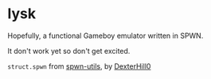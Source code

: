 # lysk
Hopefully, a functional Gameboy emulator written in SPWN.

It don't work yet so don't get excited.

`struct.spwn` from [spwn-utils](https://github.com/DexterHill0/spwn-utils), by [DexterHill0](https://github.com/DexterHill0)